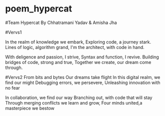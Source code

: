 # poem_hypercat
#Team Hypercat
By Chhatramani Yadav & Amisha Jha

#Vervs1

In the realm of knowledge we embark,
Exploring code, a journey stark.
Lines of logic, algorithm grand,
I'm the architect, with code in hand.


With deligence and passion, I strive,
Syntax and function, I revive.
Building bridges of code, strong and true,
Together we create, our dream come through.

#Vervs2
From bits and bytes
Our dreams take flight
In this digital realm, we find our might
Debugging errors, we persevere,
Unleashing innovation with no fear

In collaboration, we find our way
Branching out, with code that will stay
Through merging conflicts we learn and grow,
Four minds united,a masterpiece we bestow
